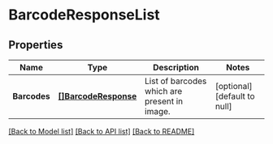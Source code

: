 # BarcodeResponseList

## Properties
Name | Type | Description | Notes
------------ | ------------- | ------------- | -------------
**Barcodes** | [**[]BarcodeResponse**](BarcodeResponse.md) | List of barcodes which are present in image.  | [optional] [default to null]

[[Back to Model list]](../README.md#documentation-for-models) [[Back to API list]](../README.md#documentation-for-api-endpoints) [[Back to README]](../README.md)


